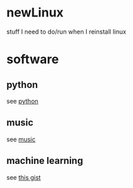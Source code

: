 # newLinux
stuff I need to do/run when I reinstall linux


# software
## python
see [python](python.md)

## music
see [music](music.md)


## machine learning
see [this gist](https://gist.github.com/Mahedi-61/2a2f1579d4271717d421065168ce6a73)
